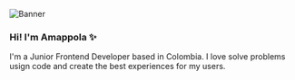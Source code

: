 ![Banner](https://imagizer.imageshack.com/img923/9783/lpIy2V.png)
### Hi! I'm Amappola ✨
I'm a Junior Frontend Developer based in Colombia. I love solve problems usign code and create the best experiences for my users. 

<!--


Here are some ideas to get you started:

- 🔭 I’m currently working on ...
- 🌱 I’m currently learning ...
- 👯 I’m looking to collaborate on ...
- 🤔 I’m looking for help with ...
- 💬 Ask me about ...
- 📫 How to reach me: ...
- 😄 Pronouns: ...
- ⚡ Fun fact: ...
-->
